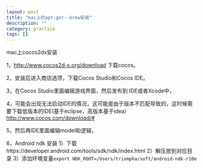 ```yaml
---
layout: post
title: "mac上的apt-get--brew安装"
description: ""
category: practice
tags: [] 
---
```



mac上cocos2dx安装

1，http://www.cocos2d-x.org/download 下载cocos。

2，安装后进入商店选项，下载Cocos Studio和Cocos IDE。

3，在Cocos Studio里面编辑游戏界面，然后发布到 IDE或者Xcode中，

4，可能会出现无法启动IDE的情况，这可能是由于版本不匹配导致的，这时候需要下载低版本的IDE(基于eclipse，高版本基于idea）http://www.cocos.com/download/#

5，然后再IDE里面编辑model和逻辑，

6，Android ndk 安装
      1）下载https://developer.android.com/tools/sdk/ndk/index.html
      2）解压放到对应目录
      3）添加环境变量`export NDK_ROOT=/Users/triompha/soft/android-ndk-r10e`



